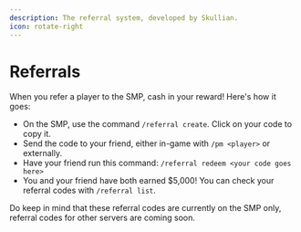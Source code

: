 ```yaml
---
description: The referral system, developed by Skullian.
icon: rotate-right
---
```


# Referrals

When you refer a player to the SMP, cash in your reward! Here's how it goes:

* On the SMP, use the command `/referral create`. Click on your code to copy it.
* Send the code to your friend, either in-game with `/pm <player>` or externally.
* Have your friend run this command: `/referral redeem <your code goes here>`
* You and your friend have both earned $5,000! You can check your referral codes with `/referral list`.

Do keep in mind that these referral codes are currently on the SMP only, referral codes for other servers are coming soon.
